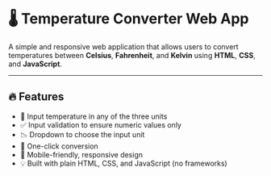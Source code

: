 # 🌡️ Temperature Converter Web App

A simple and responsive web application that allows users to convert temperatures between **Celsius**, **Fahrenheit**, and **Kelvin** using **HTML**, **CSS**, and **JavaScript**.

---

## 🔥 Features

- 🔢 Input temperature in any of the three units
- ✅ Input validation to ensure numeric values only
- 📉 Dropdown to choose the input unit
- 🔁 One-click conversion
- 📱 Mobile-friendly, responsive design
- 💡 Built with plain HTML, CSS, and JavaScript (no frameworks)

